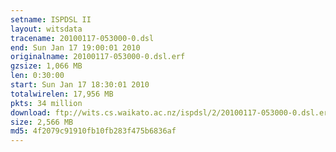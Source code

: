 ```yaml
---
setname: ISPDSL II
layout: witsdata
tracename: 20100117-053000-0.dsl
end: Sun Jan 17 19:00:01 2010
originalname: 20100117-053000-0.dsl.erf
gzsize: 1,066 MB
len: 0:30:00
start: Sun Jan 17 18:30:01 2010
totalwirelen: 17,956 MB
pkts: 34 million
download: ftp://wits.cs.waikato.ac.nz/ispdsl/2/20100117-053000-0.dsl.erf.gz
size: 2,566 MB
md5: 4f2079c91910fb10fb283f475b6836af
---
```

